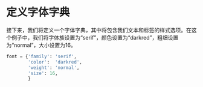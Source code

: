 # 定义字体字典

接下来，我们将定义一个字体字典，其中将包含我们文本和标签的样式选项。在这个例子中，我们将字体族设置为“serif”，颜色设置为“darkred”，粗细设置为“normal”，大小设置为16。

```python
font = {'family': 'serif',
        'color':  'darkred',
        'weight': 'normal',
        'size': 16,
        }
```
